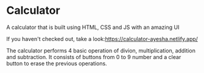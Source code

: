 # Calculator

A calculator that is built using HTML, CSS and JS with an amazing UI

If you haven't checked out, take a look:https://calculator-ayesha.netlify.app/

The calculator performs 4 basic operation of divion, multiplication, addition and subtraction. It consists of buttons from 0 to 9 number and a clear button to erase the previous operations. 
